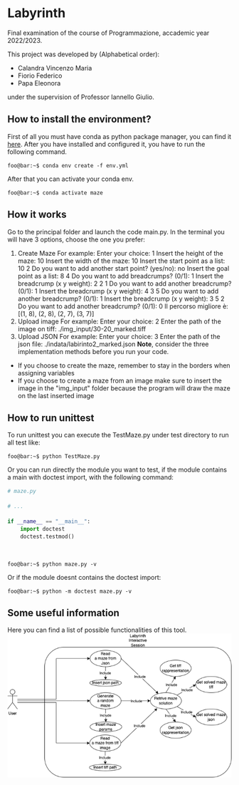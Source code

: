 # Labyrinth

Final examination of the course of Programmazione, accademic year 2022/2023.

This project was developed by (Alphabetical order):

- Calandra Vincenzo Maria
- Fiorio Federico
- Papa Eleonora

under the supervision of Professor Iannello Giulio.

## How to install the environment?
First of all you must have conda as python package manager, you can find it [here](https://docs.conda.io/en/latest/miniconda.html).
After you have installed and configured it, you have to run the following command.

```console
foo@bar:~$ conda env create -f env.yml
```

After that you can activate your conda env.

```console
foo@bar:~$ conda activate maze
```

## How it works
Go to the principal folder and launch the code main.py. In the terminal you will have 3 options, choose the one you prefer:
1. Create Maze
    For example:
    Enter your choice: 1
    Insert the height of the maze: 10
    Insert the width of the maze: 10
    Insert the start point as a list: 10 2
    Do you want to add another start point? (yes/no): no 
    Insert the goal point as a list: 8 4
    Do you want to add breadcrumps? (0/1): 1
    Insert the breadcrump (x y weight): 2 2 1
    Do you want to add another breadcrump? (0/1): 1
    Insert the breadcrump (x y weight): 4 3 5
    Do you want to add another breadcrump? (0/1): 1
    Insert the breadcrump (x y weight): 3 5 2
    Do you want to add another breadcrump? (0/1): 0
    Il percorso migliore è:
    [(1, 8), (2, 8), (2, 7), (3, 7)]
2. Upload image 
    For example:
    Enter your choice: 2
    Enter the path of the image on tiff: ./img_input/30-20_marked.tiff
3. Upload JSON
    For example:
    Enter your choice: 3
    Enter the path of the json file: ./indata/labirinto2_marked.json
<b>Note</b>, consider the three implementation methods before you run your code.
* If you choose to create the maze, remember to stay in the borders when assigning variables
* If you choose to create a maze from an image make sure to insert the image in the "img_input" folder because the program will draw the maze on the last inserted image

## How to run unittest
To run unittest you can execute the TestMaze.py under test directory to run all test like:
```console
foo@bar:~$ python TestMaze.py
```
Or you can run directly the module you want to test, if the module contains a main with doctest import, with the following command:
```python
# maze.py

# ...

if __name__ == "__main__":
    import doctest
    doctest.testmod()
```

<br>

```console
foo@bar:~$ python maze.py -v
```

Or if the module doesnt contains the doctest import:

```console
foo@bar:~$ python -m doctest maze.py -v
```
## Some useful information
Here you can find a list of possible functionalities of this tool.
![](./diagram/usecase.drawio.png)
